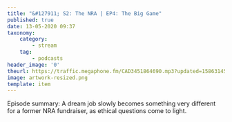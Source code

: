 ```yaml
---
title: "&#127911; S2: The NRA | EP4: The Big Game"
published: true
date: 13-05-2020 09:37
taxonomy:
    category:
        - stream
    tag:
        - podcasts
header_image: '0'
theurl: https://traffic.megaphone.fm/CAD3451864690.mp3?updated=1586314535
image: artwork-resized.png
template: item
--- 
```

Episode summary: A dream job slowly becomes something very different for a former NRA fundraiser, as ethical questions come to light.
